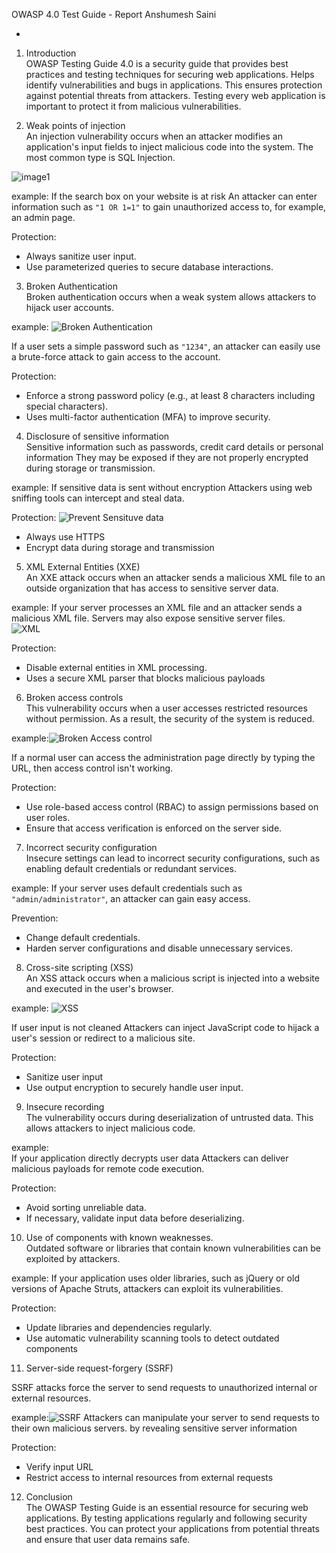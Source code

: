 OWASP 4.0 Test Guide - Report 
Anshumesh Saini

-

1. Introduction  
OWASP Testing Guide 4.0 is a security guide that provides best practices and testing techniques for securing web applications. Helps identify vulnerabilities and bugs in applications. This ensures protection against potential threats from attackers. Testing every web application is important to protect it from malicious vulnerabilities.  


2. Weak points of injection  
An injection vulnerability occurs when an attacker modifies an application's input fields to inject malicious code into the system. The most common type is SQL Injection.

![image1](https://github.com/user-attachments/assets/8d948f5c-eb41-46ff-9fd5-81fd39af3f65)

example:
If the search box on your website is at risk An attacker can enter information such as `"1 OR 1=1"` to gain unauthorized access to, for example, an admin page.  

Protection:
- Always sanitize user input.  
- Use parameterized queries to secure database interactions.  



3. Broken Authentication  
Broken authentication occurs when a weak system allows attackers to hijack user accounts.


example: ![Broken Authentication](https://github.com/user-attachments/assets/760cf253-c0c3-4ab8-b575-a6c03f4c034b)

If a user sets a simple password such as `"1234"`, an attacker can easily use a brute-force attack to gain access to the account.  

Protection:
- Enforce a strong password policy (e.g., at least 8 characters including special characters).  
- Uses multi-factor authentication (MFA) to improve security.  


4. Disclosure of sensitive information  
Sensitive information such as passwords, credit card details or personal information They may be exposed if they are not properly encrypted during storage or transmission.  

example:
If sensitive data is sent without encryption Attackers using web sniffing tools can intercept and steal data.  


Protection: ![Prevent Sensituve data](https://github.com/user-attachments/assets/d0d905c6-c1aa-4fb8-ad82-b7c775a29529)
- Always use HTTPS  
- Encrypt data during storage and transmission
  

5. XML External Entities (XXE)  
An XXE attack occurs when an attacker sends a malicious XML file to an outside organization that has access to sensitive server data.  

example:
If your server processes an XML file and an attacker sends a malicious XML file. Servers may also expose sensitive server files.  
![XML](https://github.com/user-attachments/assets/3236f1c8-a3ac-4262-8daf-a445bea4759a)


Protection:
- Disable external entities in XML processing.  
- Uses a secure XML parser that blocks malicious payloads
  

 6. Broken access controls  
This vulnerability occurs when a user accesses restricted resources without permission. As a result, the security of the system is reduced.  

example:![Broken Access control](https://github.com/user-attachments/assets/86c9ddf7-3f17-4b3a-a239-6fa5e4aa2b09)

If a normal user can access the administration page directly by typing the URL, then access control isn't working.  

Protection:
- Use role-based access control (RBAC) to assign permissions based on user roles.  
- Ensure that access verification is enforced on the server side.
  


 7. Incorrect security configuration  
Insecure settings can lead to incorrect security configurations, such as enabling default credentials or redundant services.  

example:
If your server uses default credentials such as `"admin/administrator"`, an attacker can gain easy access.

Prevention:
- Change default credentials.  
- Harden server configurations and disable unnecessary services.  



 8. Cross-site scripting (XSS)  
An XSS attack occurs when a malicious script is injected into a website and executed in the user's browser.  

example: ![XSS](https://github.com/user-attachments/assets/722f3f62-26ea-45e8-9cca-81c197e4b3fd)

If user input is not cleaned Attackers can inject JavaScript code to hijack a user's session or redirect to a malicious site.  

Protection: 
- Sanitize user input  
- Use output encryption to securely handle user input.  


9. Insecure recording  
The vulnerability occurs during deserialization of untrusted data. This allows attackers to inject malicious code.  

example:  
If your application directly decrypts user data Attackers can deliver malicious payloads for remote code execution.  

Protection:
- Avoid sorting unreliable data.  
- If necessary, validate input data before deserializing.

10. Use of components with known weaknesses.  
Outdated software or libraries that contain known vulnerabilities can be exploited by attackers.  

example: 
If your application uses older libraries, such as jQuery or old versions of Apache Struts, attackers can exploit its vulnerabilities.  

Protection:
- Update libraries and dependencies regularly.  
- Use automatic vulnerability scanning tools to detect outdated components  


11. Server-side request-forgery (SSRF)  

SSRF attacks force the server to send requests to unauthorized internal or external resources.  

example:![SSRF](https://github.com/user-attachments/assets/6e763114-f484-4ecb-b4e1-dce92e8fc0c6)
Attackers can manipulate your server to send requests to their own malicious servers. by revealing sensitive server information  

Protection: 
- Verify input URL  
- Restrict access to internal resources from external requests  

12. Conclusion  
The OWASP Testing Guide is an essential resource for securing web applications. By testing applications regularly and following security best practices. You can protect your applications from potential threats and ensure that user data remains safe.

 

